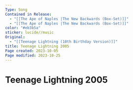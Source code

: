 ```yaml
---
Type: Song
Contained in Release:
  - "[[The Ape of Naples |The New Backwards (Box-Set)]]"
  - "[[The Ape of Naples |The New Backwards (Box-Set)]]"
color: "#eb3b5a"
sticker: lucide//music
Original:
  - "[[Teenage Lightning (10th Birthday Version)]]"
title: Teenage Lightning 2005
Page created: 2023-10-05
Page modified: 2023-10-25
---
```


# Teenage Lightning 2005
